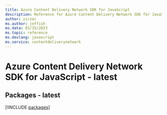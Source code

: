 ```yaml
---
title: Azure Content Delivery Network SDK for JavaScript
description: Reference for Azure Content Delivery Network SDK for JavaScript
author: xirzec
ms.author: jeffish
ms.data: 03/15/2023
ms.topic: reference
ms.devlang: javascript
ms.service: contentdeliverynetwork
---
```

# Azure Content Delivery Network SDK for JavaScript - latest
## Packages - latest
[!INCLUDE [packages](content-delivery-network-index.md)]